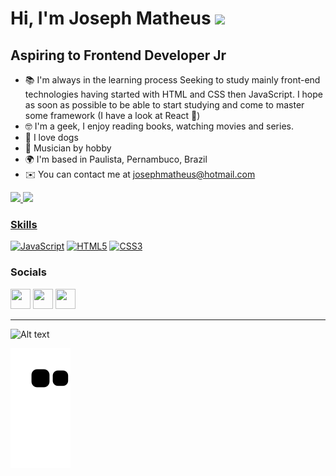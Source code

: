 Hi, I'm Joseph Matheus <img src="https://user-images.githubusercontent.com/18350557/176309783-0785949b-9127-417c-8b55-ab5a4333674e.gif" width="35px">
======================================================================================================================================

Aspiring to Frontend Developer Jr
---------------------

- 📚  I'm always in the learning process Seeking to study mainly front-end technologies having started with HTML and CSS then JavaScript. I hope as soon as possible to be able to start studying and come to master some framework (I have a look at React 👀) 
- 🤓  I'm a geek, I enjoy reading books, watching movies and series. 
- 🐶  I love dogs
- 🎸  Musician by hobby 
- 🌍  I'm based in Paulista, Pernambuco, Brazil
- ✉️  You can contact me at [josephmatheus@hotmail.com](mailto:josephmatheus@hotmail.com)

<div>
  <a href="https://github.com/josephmatheus">
  <img height="150em" src="https://github-readme-stats.vercel.app/api?username=josephmatheus&show_icons=true&theme=tokyonight&include_all_commits=true&count_private=true"/>
  <img height="150em" src="https://github-readme-stats.vercel.app/api/top-langs/?username=josephmatheus&layout=compact&langs_count=6&theme=tokyonight"/>
</div>
  
### Skills

<p align="left">
<a href="https://developer.mozilla.org/en-US/docs/Web/JavaScript" target="_blank" rel="noreferrer"><img src="https://raw.githubusercontent.com/danielcranney/readme-generator/main/public/icons/skills/javascript-colored.svg" width="36" height="36" alt="JavaScript" /></a>
<a href="https://developer.mozilla.org/en-US/docs/Glossary/HTML5" target="_blank" rel="noreferrer"><img src="https://raw.githubusercontent.com/danielcranney/readme-generator/main/public/icons/skills/html5-colored.svg" width="36" height="36" alt="HTML5" /></a>
<a href="https://www.w3.org/TR/CSS/#css" target="_blank" rel="noreferrer"><img src="https://raw.githubusercontent.com/danielcranney/readme-generator/main/public/icons/skills/css3-colored.svg" width="36" height="36" alt="CSS3" /></a>
</p>

### Socials

<p align="left"> <a href="https://www.facebook.com/josephmatheus.oficial" target="_blank" rel="noreferrer"><img src="https://raw.githubusercontent.com/danielcranney/readme-generator/main/public/icons/socials/facebook.svg" width="32" height="32" /></a> <a href="http://www.instagram.com/josephiit" target="_blank" rel="noreferrer"><img src="https://raw.githubusercontent.com/danielcranney/readme-generator/main/public/icons/socials/instagram.svg" width="32" height="32" /></a> <a href="https://www.linkedin.com/in/josephmatheus" target="_blank" rel="noreferrer"><img src="https://raw.githubusercontent.com/danielcranney/readme-generator/main/public/icons/socials/linkedin.svg" width="32" height="32" /></a></p>
  
---

![Alt text](https://spotify-recently-played-readme.vercel.app/api?user=227qho7unwg7m63rn7cdiezwq)
  
![Snake animation](https://github.com/josephmatheus/josephmatheus/blob/output/github-contribution-grid-snake.svg)
